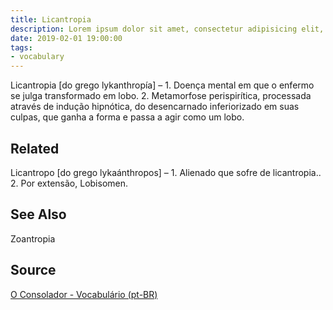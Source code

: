 ```yaml
---
title: Licantropia
description: Lorem ipsum dolor sit amet, consectetur adipisicing elit, sed do eiusmod tempor incididunt ut labore et dolore magna aliqua.  TODO
date: 2019-02-01 19:00:00
tags:
- vocabulary
---
```


Licantropia [do grego lykanthropía] – 1. Doença mental em que o enfermo se julga transformado em lobo. 2. Metamorfose perispirítica, processada através de indução hipnótica, do desencarnado inferiorizado em suas culpas, que ganha a forma e passa a agir como um lobo.

## Related
Licantropo [do grego lykaánthropos] – 1. Alienado que sofre de licantropia.. 2. Por extensão, Lobisomen.

## See Also
Zoantropia

## Source
[O Consolador - Vocabulário (pt-BR)](http://www.oconsolador.com.br/linkfixo/vocabulario/principal.html)


